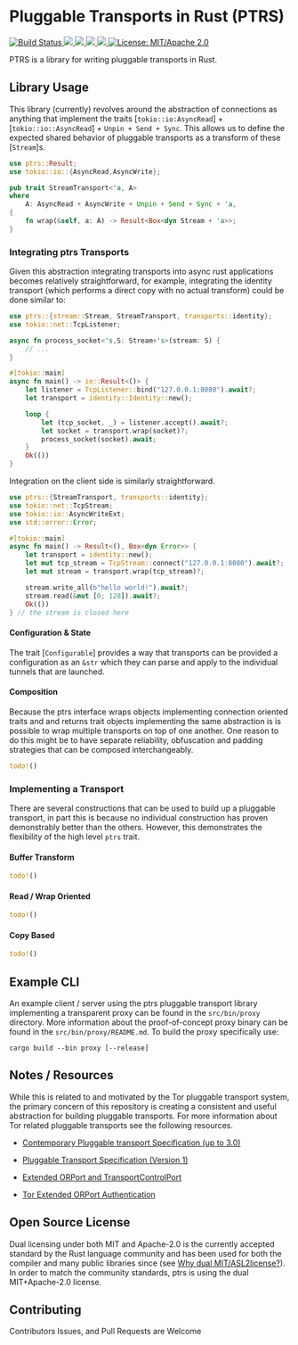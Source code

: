 
# Pluggable Transports in Rust (PTRS)

<p>
  <a href="https://github.com/jmwample/ptrs/actions/workflows/rust.yml">
    <img src="https://github.com/jmwample/ptrs/actions/workflows/rust.yml/badge.svg?branch=main" alt="Build Status">
  <a href="https://codecov.io/gh/jmwample/ptrs" >
    <img src="https://codecov.io/gh/jmwample/ptrs/graph/badge.svg?token=M5366KWEA4"/>
  </a>
  <a href="https://deps.rs/repo/github/jmwample/ptrs">
    <img src="https://deps.rs/repo/github/jmwample/ptrs/status.svg">
  </a>
  <a href="https://crates.io/crates/ptrs">
    <img src="https://img.shields.io/crates/v/ptrs.svg">
  </a>
  <a href="https://docs.rs/ptrs">
    <img src="https://docs.rs/ptrs/badge.svg">
  </a>
  <a href="https://doc.rust-lang.org/1.6.0/complement-project-faq.html#why-dual-mitasl2-license">
    <img src="https://img.shields.io/badge/license-MIT%2FApache--2.0-blue" alt="License: MIT/Apache 2.0">
  </a>
</p>

PTRS is a library for writing pluggable transports in Rust.

## Library Usage

This library (currently) revolves around the abstraction of connections as anything that implement
the traits [`tokio::io:AsyncRead`] + [`tokio::io::AsyncRead`] + `Unpin + Send + Sync`. This allows
us to define the expected shared behavior of pluggable transports as a transform of these
[`Stream`]s.

```rust ignore
use ptrs::Result;
use tokio::io::{AsyncRead,AsyncWrite};

pub trait StreamTransport<'a, A>
where
    A: AsyncRead + AsyncWrite + Unpin + Send + Sync + 'a,
{
    fn wrap(&self, a: A) -> Result<Box<dyn Stream + 'a>>;
}
```

### Integrating ptrs Transports

Given this abstraction integrating transports into async rust applications becomes relatively
straightforward, for example, integrating the identity transport (which performs a direct copy with
no actual transform) could be done similar to:

```rust ignore
use ptrs::{stream::Stream, StreamTransport, transports::identity};
use tokio::net::TcpListener;

async fn process_socket<'s,S: Stream+'s>(stream: S) {
    // ...
}

#[tokio::main]
async fn main() -> io::Result<()> {
    let listener = TcpListener::bind("127.0.0.1:8080").await?;
    let transport = identity::Identity::new();

    loop {
        let (tcp_socket, _) = listener.accept().await?;
        let socket = transport.wrap(socket)?;
        process_socket(socket).await;
    }
    Ok(())
}
```

Integration on the client side is similarly straightforward.

```rust ignore
use ptrs::{StreamTransport, transports::identity};
use tokio::net::TcpStream;
use tokio::io::AsyncWriteExt;
use std::error::Error;

#[tokio::main]
async fn main() -> Result<(), Box<dyn Error>> {
    let transport = identity::new();
    let mut tcp_stream = TcpStream::connect("127.0.0.1:8080").await?;
    let mut stream = transport.wrap(tcp_stream)?;

    stream.write_all(b"hello world!").await?;
    stream.read(&mut [0; 128]).await?;
    Ok(())
} // the stream is closed here
```

#### Configuration & State

The trait [`Configurable`] provides a way that transports can be provided a configuration as an
`&str` which they can parse and apply to the individual tunnels that are launched.

#### Composition

Because the ptrs interface wraps objects implementing connection oriented traits and and returns
trait objects implementing the same abstraction is is possible to wrap multiple transports on top of
one another. One reason to do this might be to have separate reliability, obfuscation and padding
strategies that can be composed interchangeably.

```rust no_run
todo!()
```

### Implementing a Transport

There are several constructions that can be used to build up a pluggable transport, in part this is
because no individual construction has proven demonstrably better than the others. However, this
demonstrates the flexibility of the high level `ptrs` trait.

#### Buffer Transform

```rust no_run
todo!()
```

#### Read / Wrap Oriented

```rust no_run
todo!()
```

#### Copy Based

```rust no_run
todo!()
```

## Example CLI

An example client / server using the ptrs pluggable transport library implementing a transparent
proxy can be found in the `src/bin/proxy` directory. More information about the proof-of-concept
proxy binary can be found in the `src/bin/proxy/README.md`. To build the proxy specifically use:

```console
cargo build --bin proxy [--release]
```

## Notes / Resources

While this is related to and motivated by the Tor pluggable transport system, the primary concern of
this repository is creating a consistent and useful abstraction for building pluggable transports.
For more information about Tor related pluggable transports see the following resources.

* [Contemporary Pluggable transport Specification (up to 3.0)](https://github.com/Pluggable-Transports/Pluggable-Transports-spec)

* [Pluggable Transport Specification (Version 1)](https://gitweb.torproject.org/torspec.git/tree/pt-spec.txt)

* [Extended ORPort and TransportControlPort](https://gitweb.torproject.org/torspec.git/tree/proposals/196-transport-control-ports.txt)

* [Tor Extended ORPort Authentication](https://gitweb.torproject.org/torspec.git/tree/proposals/217-ext-orport-auth.txt)

## Open Source License

Dual licensing under both MIT and Apache-2.0 is the currently accepted standard by the Rust language
community and has been used for both the compiler and many public libraries since (see
[Why dual MIT/ASL2license?](https://doc.rust-lang.org/1.6.0/complement-project-faq.html#why-dual-mitasl2-license)).
In order to match the community standards, ptrs is using the dual MIT+Apache-2.0 license.

## Contributing

Contributors Issues, and Pull Requests are Welcome
